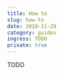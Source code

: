 ```yaml
---
title: How to
slug: how-to
date: 2018-11-29
category: guides
ingress: TODO
private: true
---
```


TODO
